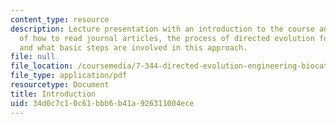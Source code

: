 ```yaml
---
content_type: resource
description: Lecture presentation with an introduction to the course and discussion
  of how to read journal articles, the process of directed evolution for enzyme engineering,
  and what basic steps are involved in this approach.
file: null
file_location: /coursemedia/7-344-directed-evolution-engineering-biocatalysts-spring-2008/34d0c7c10c61bbb6b41a926311004ece_ses1_slides.pdf
file_type: application/pdf
resourcetype: Document
title: Introduction
uid: 34d0c7c1-0c61-bbb6-b41a-926311004ece
---
```

